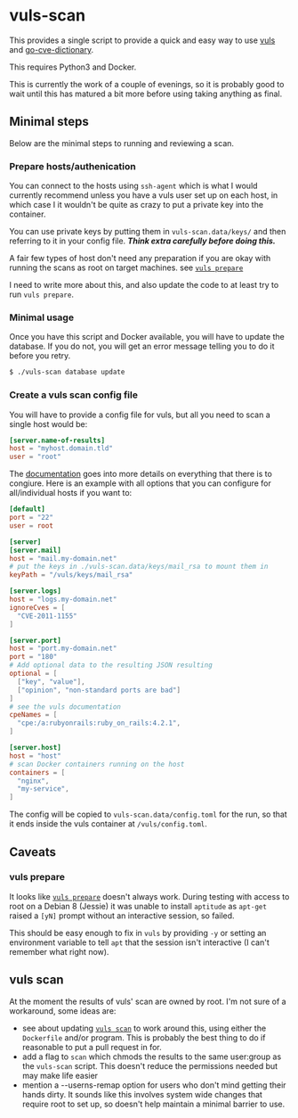 # vuls-scan

This provides a single script to provide a quick and easy way to use
[vuls](https://hub.docker.com/r/vuls/vuls/) and
[go-cve-dictionary](https://hub.docker.com/r/vuls/go-cve-dictionary/).

This requires Python3 and Docker.

This is currently the work of a couple of evenings, so it is probably good to
wait until this has matured a bit more before using taking anything as final.

## Minimal steps
Below are the minimal steps to running and reviewing a scan.

### Prepare hosts/authenication
You can connect to the hosts using `ssh-agent` which is what I would currently recommend unless you have a vuls user set up on each host, in which case I it
wouldn't be quite as crazy to put a private key into the container.

You can use private keys by putting them in `vuls-scan.data/keys/` and then referring to it in your config file. ***Think extra carefully before doing
this.***

A fair few types of host don't need any preparation if you are okay with running
the scans as root on target machines.  see [`vuls prepare`](https://github.com/future-architect/vuls#usage-prepare)

I need to write more about this, and also update the code to at least try to
run `vuls prepare`.

### Minimal usage
Once you have this script and Docker available, you will have to update the
database. If you do not, you will get an error message telling you to do it
before you retry.
```bash
$ ./vuls-scan database update
```

### Create a vuls scan config file
You will have to provide a config file for vuls, but all you need to scan a single host would be:
```toml
[server.name-of-results]
host = "myhost.domain.tld"
user = "root"
```

The [documentation](https://github.com/future-architect/vuls#configuration)
goes into more details on everything that there is to congiure. Here is an
example with all options that you can configure for all/individual hosts if
you want to:
```toml
[default]
port = "22"
user = root

[server]
[server.mail]
host = "mail.my-domain.net"
# put the keys in ./vuls-scan.data/keys/mail_rsa to mount them in
keyPath = "/vuls/keys/mail_rsa"

[server.logs]
host = "logs.my-domain.net"
ignoreCves = [
  "CVE-2011-1155"
]

[server.port]
host = "port.my-domain.net"
port = "180"
# Add optional data to the resulting JSON resulting
optional = [
  ["key", "value"],
  ["opinion", "non-standard ports are bad"]
]
# see the vuls documentation
cpeNames = [
  "cpe:/a:rubyonrails:ruby_on_rails:4.2.1",
]

[server.host]
host = "host"
# scan Docker containers running on the host
containers = [
  "nginx",
  "my-service",
]
```
The config will be copied to `vuls-scan.data/config.toml` for the run, so that
it ends inside the vuls container at `/vuls/config.toml`.


## Caveats

### vuls prepare
It looks like [`vuls prepare`](https://github.com/future-architect/vuls#usage-prepare)
doesn't always work. During testing with access to root on a Debian 8 (Jessie)
it was unable to install `aptitude` as `apt-get` raised a `[yN]` prompt without
an interactive session, so failed.

This should be easy enough to fix in `vuls`
by providing `-y` or setting an environment variable to tell `apt` that the
session isn't interactive (I can't remember what right now).

## vuls scan
At the moment the results of vuls' scan are owned by root. I'm not sure of a
workaround, some ideas are:
 * see about updating [`vuls scan`](https://github.com/future-architect/vuls#usage-scan)
  to work around this, using either the `Dockerfile` and/or program. This is probably the best thing to do if reasonable to put a pull request in for.
 * add a flag to `scan` which chmods the results to the same user:group as the
  `vuls-scan` script. This doesn't reduce the permissions needed but may make
  life easier
 * mention a --userns-remap option for users who don't mind getting their hands
  dirty. It sounds like this involves system wide changes that require root to
  set up, so doesn't help maintain a minimal barrier to use.
